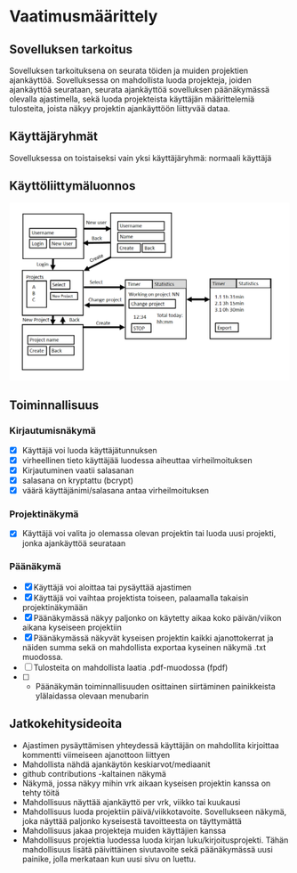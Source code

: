 # Vaatimusmäärittely

## Sovelluksen tarkoitus

Sovelluksen tarkoituksena on seurata töiden ja muiden projektien ajankäyttöä. Sovelluksessa on mahdollista luoda projekteja, joiden ajankäyttöä seurataan, seurata ajankäyttöä sovelluksen päänäkymässä olevalla ajastimella, sekä luoda projekteista käyttäjän määrittelemiä tulosteita, joista näkyy projektin ajankäyttöön liittyvää dataa.

## Käyttäjäryhmät

Sovelluksessa on toistaiseksi vain yksi käyttäjäryhmä: normaali käyttäjä

## Käyttöliittymäluonnos

![](./kuvat/kayttoliittymaluonnos.png)

## Toiminnallisuus

### Kirjautumisnäkymä

- [x] Käyttäjä voi luoda käyttäjätunnuksen
- [x] virheellinen tieto käyttäjää luodessa aiheuttaa virheilmoituksen
- [x] Kirjautuminen vaatii salasanan
- [x] salasana on kryptattu (bcrypt)
- [x] väärä käyttäjänimi/salasana antaa virheilmoituksen

### Projektinäkymä
- [x] Käyttäjä voi valita jo olemassa olevan projektin tai luoda uusi projekti, jonka ajankäyttöä seurataan

### Päänäkymä
- [x] Käyttäjä voi aloittaa tai pysäyttää ajastimen
- [x] Käyttäjä voi vaihtaa projektista toiseen, palaamalla takaisin projektinäkymään
- [x] Päänäkymässä näkyy paljonko on käytetty aikaa koko päivän/viikon aikana kyseiseen projektiin
- [x] Päänäkymässä näkyvät kyseisen projektin kaikki ajanottokerrat ja näiden summa sekä on mahdollista exportaa kyseinen näkymä .txt muodossa.
- [ ] Tulosteita on mahdollista laatia .pdf-muodossa (fpdf)
- [ ] - Päänäkymän toiminnallisuuden osittainen siirtäminen painikkeista ylälaidassa olevaan menubarin

## Jatkokehitysideoita
- Ajastimen pysäyttämisen yhteydessä käyttäjän on mahdollita kirjoittaa kommentti viimeiseen ajanottoon liittyen
- Mahdollista nähdä ajankäytön keskiarvot/mediaanit
- github contributions -kaltainen näkymä
- Näkymä, jossa näkyy mihin vrk aikaan kyseisen projektin kanssa on tehty töitä
- Mahdollisuus näyttää ajankäyttö per vrk, viikko tai kuukausi
- Mahdollisuus luoda projektiin päivä/viikkotavoite. Sovellukseen näkymä, joka näyttää paljonko kyseisestä tavoitteesta on täyttymättä
- Mahdollisuus jakaa projekteja muiden käyttäjien kanssa
- Mahdollisuus projektia luodessa luoda kirjan luku/kirjoitusprojekti. Tähän mahdollisuus lisätä päivittäinen sivutavoite sekä päänäkymässä uusi painike, jolla merkataan kun uusi sivu on luettu.
